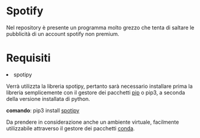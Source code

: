 # Spotify
Nel repository è presente un programma molto grezzo che 
tenta di saltare le pubblicità di un account spotify non premium.

# Requisiti
<li> spotipy </>

Verrà utilizzta la libreria spotipy, pertanto sarà necessario installare prima 
la libreria semplicemente con il gestore dei pacchetti [pip](https://docs.python.org/3/installing/index.html) o pip3, a seconda
della versione installata di python.


**comando**: pip3 install [spotipy](https://spotipy.readthedocs.io/en/2.22.1/)


Da prendere in considerazione anche un ambiente virtuale, facilmente utilizzabile
attraverso il gestore dei pacchetti [conda](https://docs.conda.io/en/latest/).
